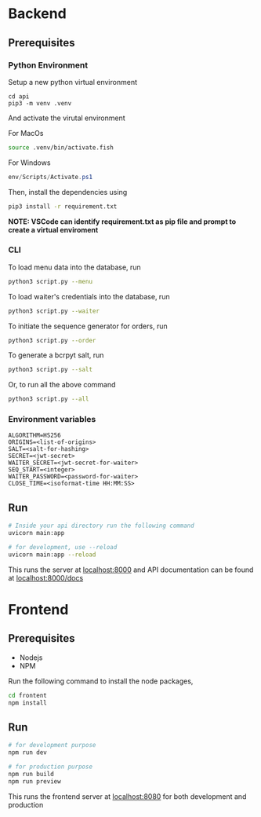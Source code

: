 # Backend

## Prerequisites

### Python Environment

Setup a new python virtual environment
```
cd api
pip3 -m venv .venv
```

And activate the virutal environment

For MacOs
```bash
source .venv/bin/activate.fish
```

For Windows
```powershell
env/Scripts/Activate.ps1 
```

Then, install the dependencies using
```bash
pip3 install -r requirement.txt
```

**NOTE: VSCode can identify requirement.txt as pip file and prompt to create a 
virtual enviroment**

### CLI

To load menu data into the database, run
```bash
python3 script.py --menu
```

To load waiter's credentials into the database, run
```bash
python3 script.py --waiter
```

To initiate the sequence generator for orders, run
```bash
python3 script.py --order
```

To generate a bcrpyt salt, run
```bash
python3 script.py --salt
```

Or, to run all the above command
```bash
python3 script.py --all
```


### Environment variables

```env
ALGORITHM=HS256
ORIGINS=<list-of-origins>
SALT=<salt-for-hashing>
SECRET=<jwt-secret>
WAITER_SECRET=<jwt-secret-for-waiter>
SEQ_START=<integer>
WAITER_PASSWORD=<password-for-waiter>
CLOSE_TIME=<isoformat-time HH:MM:SS>
```

## Run

```bash
# Inside your api directory run the following command
uvicorn main:app

# for development, use --reload
uvicorn main:app --reload
```

This runs the server at [localhost:8000](http://localhost:8000) and API documentation can be found at [localhost:8000/docs](http://localhost:8000/docs)

# Frontend

## Prerequisites

- Nodejs
- NPM

Run the following command to install the node packages,
```bash
cd frontent
npm install
```

## Run

```bash
# for development purpose
npm run dev

# for production purpose
npm run build
npm run preview
```

This runs the frontend server at [localhost:8080](http://localhost:8080) for both development and production